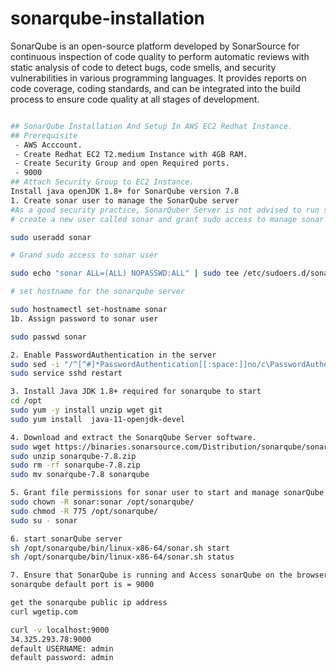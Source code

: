 # sonarqube-installation


SonarQube is an open-source platform developed by SonarSource for continuous inspection of code quality to perform automatic reviews with static analysis of code to detect bugs, code smells, and security vulnerabilities in various programming languages. It provides reports on code coverage, coding standards, and can be integrated into the build process to ensure code quality at all stages of development.


``` sh

## SonarQube Installation And Setup In AWS EC2 Redhat Instance.
## Prerequisite
 - AWS Acccount.
 - Create Redhat EC2 T2.medium Instance with 4GB RAM.
 - Create Security Group and open Required ports.
 - 9000 
## Attach Security Group to EC2 Instance.
Install java openJDK 1.8+ for SonarQube version 7.8
1. Create sonar user to manage the SonarQube server
#As a good security practice, SonarQuber Server is not advised to run sonar service as a root user, 
# create a new user called sonar and grant sudo access to manage sonar services as follows

sudo useradd sonar

# Grand sudo access to sonar user

sudo echo "sonar ALL=(ALL) NOPASSWD:ALL" | sudo tee /etc/sudoers.d/sonar

# set hostname for the sonarqube server

sudo hostnamectl set-hostname sonar 
1b. Assign password to sonar user

sudo passwd sonar

2. Enable PasswordAuthentication in the server
sudo sed -i "/^[^#]*PasswordAuthentication[[:space:]]no/c\PasswordAuthentication yes" /etc/ssh/sshd_config
sudo service sshd restart


```

``` sh
3. Install Java JDK 1.8+ required for sonarqube to start
cd /opt
sudo yum -y install unzip wget git
sudo yum install  java-11-openjdk-devel

4. Download and extract the SonarqQube Server software.
sudo wget https://binaries.sonarsource.com/Distribution/sonarqube/sonarqube-7.8.zip
sudo unzip sonarqube-7.8.zip
sudo rm -rf sonarqube-7.8.zip
sudo mv sonarqube-7.8 sonarqube

5. Grant file permissions for sonar user to start and manage sonarQube
sudo chown -R sonar:sonar /opt/sonarqube/
sudo chmod -R 775 /opt/sonarqube/
sudo su - sonar

6. start sonarQube server
sh /opt/sonarqube/bin/linux-x86-64/sonar.sh start 
sh /opt/sonarqube/bin/linux-x86-64/sonar.sh status

7. Ensure that SonarQube is running and Access sonarQube on the browser
sonarqube default port is = 9000

get the sonarqube public ip address
curl wgetip.com

```

``` sh
curl -v localhost:9000
34.325.293.78:9000
default USERNAME: admin
default password: admin

```
